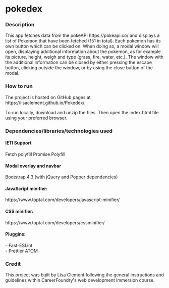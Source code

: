 <h1> pokedex </h1> 

<h3> Description </h3>
This app fetches data from the pokeAPI https://pokeapi.co/ and displays a list of Pokemon that have been fetched (151 in total). Each pokemon has its own button which can be clicked on. When doing so, a modal window will open, displaying additional information about the pokemon, as for example its picture, height, weigh and type (grass, fire, water, etc.). The window with the additional information can be closed by either pressing the escape button, clicking outside the window, or by using the close button of the modal. 

<h3> How to run </h3>
The project is hosted on GitHub pages at https://lisaclement.github.io/Pokedex/.

To run locally, download and unzip the files. Then open the index.html file using your preferred browser.

<h3> Dependencies/libraries/technologies used </h3>
<h4>IE11 Support</h4>
Fetch polyfill
Promise Polyfill

<h4>Modal overlay and navbar</h4>
Bootstrap 4.3 (with jQuery and Popper dependencies)

<h4>JavaScript minifier:</h4>
https://www.toptal.com/developers/javascript-minifier/

<h4>CSS minifier:</h4>
https://www.toptal.com/developers/cssminifier/

<h4>Pluggins:</h4>
- Fast-ESLint <br>
- Prettier ATOM

<h3> Credit </h3>
This project was built by Lisa Clement following the general instructions and guidelines within CareerFoundry's web development immersion course.
